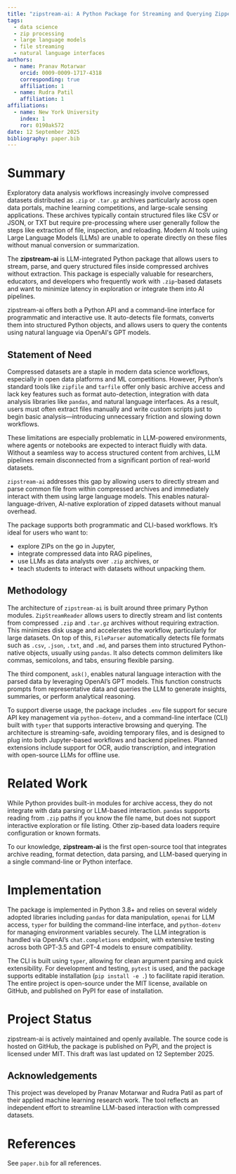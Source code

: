 ```yaml
---
title: "zipstream-ai: A Python Package for Streaming and Querying Zipped Datasets with LLMs"
tags:
  - data science
  - zip processing
  - large language models
  - file streaming
  - natural language interfaces
authors:
  - name: Pranav Motarwar
    orcid: 0009-0009-1717-4318
    corresponding: true
    affiliation: 1
  - name: Rudra Patil
    affiliation: 1
affiliations:
  - name: New York University
    index: 1
    ror: 0190ak572
date: 12 September 2025
bibliography: paper.bib
---
```


# Summary

Exploratory data analysis workflows increasingly involve compressed datasets distributed as `.zip` or `.tar.gz` archives particularly across open data portals, machine learning competitions, and large-scale sensing applications. These archives typically contain structured files like CSV or JSON, or TXT but require pre-processing where user generally follow the steps like extraction of file, inspection, and reloading. Modern AI tools using Large Language Models (LLMs) are unable to operate directly on these files without manual conversion or summarization.

The **zipstream-ai** is LLM-integrated Python package that allows users to stream, parse, and query structured files inside compressed archives without extraction. This package is especially valuable for researchers, educators, and developers who frequently work with `.zip`-based datasets and want to minimize latency in exploration or integrate them into AI pipelines.

zipstream-ai offers both a Python API and a command-line interface for programmatic and interactive use. It auto-detects file formats, converts them into structured Python objects, and allows users to query the contents using natural language via OpenAI's GPT models.

## Statement of Need


Compressed datasets are a staple in modern data science workflows, especially in open data platforms and ML competitions. However, Python’s standard tools like `zipfile` and `tarfile` offer only basic archive access and lack key features such as format auto-detection, integration with data analysis libraries like `pandas`, and natural language interfaces. As a result, users must often extract files manually and write custom scripts just to begin basic analysis—introducing unnecessary friction and slowing down workflows.

These limitations are especially problematic in LLM-powered environments, where agents or notebooks are expected to interact fluidly with data. Without a seamless way to access structured content from archives, LLM pipelines remain disconnected from a significant portion of real-world datasets.

`zipstream-ai` addresses this gap by allowing users to directly stream and parse common file from within compressed archives and immediately interact with them using large language models. This enables natural-language-driven, AI-native exploration of zipped datasets without manual overhead.

The package supports both programmatic and CLI-based workflows. It’s ideal for users who want to:

- explore ZIPs on the go in Jupyter,
- integrate compressed data into RAG pipelines,
- use LLMs as data analysts over `.zip` archives, or
- teach students to interact with datasets without unpacking them.

## Methodology

The architecture of `zipstream-ai` is built around three primary Python modules. `ZipStreamReader` allows users to directly stream and list contents from compressed `.zip` and `.tar.gz` archives without requiring extraction. This minimizes disk usage and accelerates the workflow, particularly for large datasets. On top of this, `FileParser` automatically detects file formats such as `.csv`, `.json`, `.txt`, and `.md`, and parses them into structured Python-native objects, usually using `pandas`. It also detects common delimiters like commas, semicolons, and tabs, ensuring flexible parsing.

The third component, `ask()`, enables natural language interaction with the parsed data by leveraging OpenAI’s GPT models. This function constructs prompts from representative data and queries the LLM to generate insights, summaries, or perform analytical reasoning.

To support diverse usage, the package includes `.env` file support for secure API key management via `python-dotenv`, and a command-line interface (CLI) built with `typer` that supports interactive browsing and querying. The architecture is streaming-safe, avoiding temporary files, and is designed to plug into both Jupyter-based workflows and backend pipelines. Planned extensions include support for OCR, audio transcription, and integration with open-source LLMs for offline use.

# Related Work

While Python provides built-in modules for archive access, they do not integrate with data parsing or LLM-based interaction. `pandas` supports reading from `.zip` paths if you know the file name, but does not support interactive exploration or file listing. Other zip-based data loaders require configuration or known formats.

To our knowledge, **zipstream-ai** is the first open-source tool that integrates archive reading, format detection, data parsing, and LLM-based querying in a single command-line or Python interface.

# Implementation

The package is implemented in Python 3.8+ and relies on several widely adopted libraries including `pandas` for data manipulation, `openai` for LLM access, `typer` for building the command-line interface, and `python-dotenv` for managing environment variables securely. The LLM integration is handled via OpenAI’s `chat.completions` endpoint, with extensive testing across both GPT-3.5 and GPT-4 models to ensure compatibility.

The CLI is built using `typer`, allowing for clean argument parsing and quick extensibility. For development and testing, `pytest` is used, and the package supports editable installation (`pip install -e .`) to facilitate rapid iteration. The entire project is open-source under the MIT license, available on GitHub, and published on PyPI for ease of installation.

# Project Status

zipstream-ai is actively maintained and openly available. The source code is hosted on GitHub, the package is published on PyPI, and the project is licensed under MIT. This draft was last updated on 12 September 2025.

## Acknowledgements

This project was developed by Pranav Motarwar and Rudra Patil as part of their applied machine learning research work. The tool reflects an independent effort to streamline LLM-based interaction with compressed datasets.

# References

See `paper.bib` for all references.


